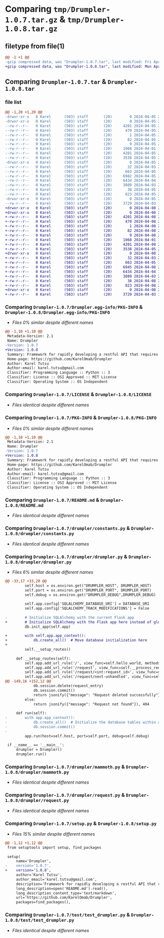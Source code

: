 # Comparing `tmp/Drumpler-1.0.7.tar.gz` & `tmp/Drumpler-1.0.8.tar.gz`

## filetype from file(1)

```diff
@@ -1 +1 @@
-gzip compressed data, was "Drumpler-1.0.7.tar", last modified: Fri Apr  5 21:43:29 2024, max compression
+gzip compressed data, was "Drumpler-1.0.8.tar", last modified: Mon Apr  8 20:51:13 2024, max compression
```

## Comparing `Drumpler-1.0.7.tar` & `Drumpler-1.0.8.tar`

### file list

```diff
@@ -1,20 +1,20 @@
-drwxr-xr-x   0 Karel      (503) staff       (20)        0 2024-04-05 21:43:29.533457 Drumpler-1.0.7/
-drwxr-xr-x   0 Karel      (503) staff       (20)        0 2024-04-05 21:43:29.531896 Drumpler-1.0.7/Drumpler.egg-info/
--rw-r--r--   0 Karel      (503) staff       (20)     4201 2024-04-05 21:43:29.000000 Drumpler-1.0.7/Drumpler.egg-info/PKG-INFO
--rw-r--r--   0 Karel      (503) staff       (20)      470 2024-04-05 21:43:29.000000 Drumpler-1.0.7/Drumpler.egg-info/SOURCES.txt
--rw-r--r--   0 Karel      (503) staff       (20)        1 2024-04-05 21:43:29.000000 Drumpler-1.0.7/Drumpler.egg-info/dependency_links.txt
--rw-r--r--   0 Karel      (503) staff       (20)       82 2024-04-05 21:43:29.000000 Drumpler-1.0.7/Drumpler.egg-info/requires.txt
--rw-r--r--   0 Karel      (503) staff       (20)        9 2024-04-05 21:43:29.000000 Drumpler-1.0.7/Drumpler.egg-info/top_level.txt
--rw-r--r--   0 Karel      (503) staff       (20)     1068 2024-04-01 14:29:50.000000 Drumpler-1.0.7/LICENSE
--rw-r--r--   0 Karel      (503) staff       (20)     4201 2024-04-05 21:43:29.532624 Drumpler-1.0.7/PKG-INFO
--rw-r--r--   0 Karel      (503) staff       (20)     3538 2024-04-05 21:41:41.000000 Drumpler-1.0.7/README.md
-drwxr-xr-x   0 Karel      (503) staff       (20)        0 2024-04-05 21:43:29.526579 Drumpler-1.0.7/drumpler/
--rw-r--r--   0 Karel      (503) staff       (20)       32 2024-04-03 21:38:26.000000 Drumpler-1.0.7/drumpler/__init__.py
--rw-r--r--   0 Karel      (503) staff       (20)      663 2024-04-05 19:22:33.000000 Drumpler-1.0.7/drumpler/constants.py
--rw-r--r--   0 Karel      (503) staff       (20)     6982 2024-04-05 21:43:17.000000 Drumpler-1.0.7/drumpler/drumpler.py
--rw-r--r--   0 Karel      (503) staff       (20)     6434 2024-04-04 18:13:02.000000 Drumpler-1.0.7/drumpler/mammoth.py
--rw-r--r--   0 Karel      (503) staff       (20)     3089 2024-04-03 21:38:26.000000 Drumpler-1.0.7/drumpler/request.py
--rw-r--r--   0 Karel      (503) staff       (20)       38 2024-04-05 21:43:29.533637 Drumpler-1.0.7/setup.cfg
--rw-r--r--   0 Karel      (503) staff       (20)      823 2024-04-05 21:43:22.000000 Drumpler-1.0.7/setup.py
-drwxr-xr-x   0 Karel      (503) staff       (20)        0 2024-04-05 21:43:29.530959 Drumpler-1.0.7/test/
--rw-r--r--   0 Karel      (503) staff       (20)     3729 2024-04-03 19:03:38.000000 Drumpler-1.0.7/test/test_drumpler.py
+drwxr-xr-x   0 Karel      (503) staff       (20)        0 2024-04-08 20:51:13.566760 Drumpler-1.0.8/
+drwxr-xr-x   0 Karel      (503) staff       (20)        0 2024-04-08 20:51:13.565359 Drumpler-1.0.8/Drumpler.egg-info/
+-rw-r--r--   0 Karel      (503) staff       (20)     4201 2024-04-08 20:51:13.000000 Drumpler-1.0.8/Drumpler.egg-info/PKG-INFO
+-rw-r--r--   0 Karel      (503) staff       (20)      470 2024-04-08 20:51:13.000000 Drumpler-1.0.8/Drumpler.egg-info/SOURCES.txt
+-rw-r--r--   0 Karel      (503) staff       (20)        1 2024-04-08 20:51:13.000000 Drumpler-1.0.8/Drumpler.egg-info/dependency_links.txt
+-rw-r--r--   0 Karel      (503) staff       (20)       82 2024-04-08 20:51:13.000000 Drumpler-1.0.8/Drumpler.egg-info/requires.txt
+-rw-r--r--   0 Karel      (503) staff       (20)        9 2024-04-08 20:51:13.000000 Drumpler-1.0.8/Drumpler.egg-info/top_level.txt
+-rw-r--r--   0 Karel      (503) staff       (20)     1068 2024-04-01 14:29:50.000000 Drumpler-1.0.8/LICENSE
+-rw-r--r--   0 Karel      (503) staff       (20)     4201 2024-04-08 20:51:13.566139 Drumpler-1.0.8/PKG-INFO
+-rw-r--r--   0 Karel      (503) staff       (20)     3538 2024-04-05 21:41:41.000000 Drumpler-1.0.8/README.md
+drwxr-xr-x   0 Karel      (503) staff       (20)        0 2024-04-08 20:51:13.560543 Drumpler-1.0.8/drumpler/
+-rw-r--r--   0 Karel      (503) staff       (20)       32 2024-04-03 21:38:26.000000 Drumpler-1.0.8/drumpler/__init__.py
+-rw-r--r--   0 Karel      (503) staff       (20)      663 2024-04-05 19:22:33.000000 Drumpler-1.0.8/drumpler/constants.py
+-rw-r--r--   0 Karel      (503) staff       (20)     6945 2024-04-08 20:50:43.000000 Drumpler-1.0.8/drumpler/drumpler.py
+-rw-r--r--   0 Karel      (503) staff       (20)     6434 2024-04-04 18:13:02.000000 Drumpler-1.0.8/drumpler/mammoth.py
+-rw-r--r--   0 Karel      (503) staff       (20)     3089 2024-04-03 21:38:26.000000 Drumpler-1.0.8/drumpler/request.py
+-rw-r--r--   0 Karel      (503) staff       (20)       38 2024-04-08 20:51:13.566880 Drumpler-1.0.8/setup.cfg
+-rw-r--r--   0 Karel      (503) staff       (20)      823 2024-04-08 20:50:49.000000 Drumpler-1.0.8/setup.py
+drwxr-xr-x   0 Karel      (503) staff       (20)        0 2024-04-08 20:51:13.564461 Drumpler-1.0.8/test/
+-rw-r--r--   0 Karel      (503) staff       (20)     3729 2024-04-03 19:03:38.000000 Drumpler-1.0.8/test/test_drumpler.py
```

### Comparing `Drumpler-1.0.7/Drumpler.egg-info/PKG-INFO` & `Drumpler-1.0.8/Drumpler.egg-info/PKG-INFO`

 * *Files 0% similar despite different names*

```diff
@@ -1,10 +1,10 @@
 Metadata-Version: 2.1
 Name: Drumpler
-Version: 1.0.7
+Version: 1.0.8
 Summary: Framework for rapidly developing a restful API that requires post processing
 Home-page: https://github.com/KarelOmab/Drumpler
 Author: Karel Tutsu
 Author-email: karel.tutsu@gmail.com
 Classifier: Programming Language :: Python :: 3
 Classifier: License :: OSI Approved :: MIT License
 Classifier: Operating System :: OS Independent
```

### Comparing `Drumpler-1.0.7/LICENSE` & `Drumpler-1.0.8/LICENSE`

 * *Files identical despite different names*

### Comparing `Drumpler-1.0.7/PKG-INFO` & `Drumpler-1.0.8/PKG-INFO`

 * *Files 0% similar despite different names*

```diff
@@ -1,10 +1,10 @@
 Metadata-Version: 2.1
 Name: Drumpler
-Version: 1.0.7
+Version: 1.0.8
 Summary: Framework for rapidly developing a restful API that requires post processing
 Home-page: https://github.com/KarelOmab/Drumpler
 Author: Karel Tutsu
 Author-email: karel.tutsu@gmail.com
 Classifier: Programming Language :: Python :: 3
 Classifier: License :: OSI Approved :: MIT License
 Classifier: Operating System :: OS Independent
```

### Comparing `Drumpler-1.0.7/README.md` & `Drumpler-1.0.8/README.md`

 * *Files identical despite different names*

### Comparing `Drumpler-1.0.7/drumpler/constants.py` & `Drumpler-1.0.8/drumpler/constants.py`

 * *Files identical despite different names*

### Comparing `Drumpler-1.0.7/drumpler/drumpler.py` & `Drumpler-1.0.8/drumpler/drumpler.py`

 * *Files 6% similar despite different names*

```diff
@@ -33,17 +33,20 @@
         self.host = os.environ.get("DRUMPLER_HOST", DRUMPLER_HOST)
         self.port = os.environ.get("DRUMPLER_PORT", DRUMPLER_PORT)
         self.debug = os.environ.get("DRUMPLER_DEBUG",DRUMPLER_DEBUG)
         
         self.app.config['SQLALCHEMY_DATABASE_URI'] = DATABASE_URI
         self.app.config['SQLALCHEMY_TRACK_MODIFICATIONS'] = False
 
-        # Initialize SQLAlchemy with the current Flask app
+        # Initialize SQLAlchemy with the Flask app here instead of global scope
         db.init_app(self.app)
 
+        with self.app.app_context():
+            db.create_all()  # Move database initialization here
+        
         self.__setup_routes()
 
     def __setup_routes(self):
         self.app.add_url_rule('/', view_func=self.hello_world, methods=['GET'])
         self.app.add_url_rule('/request', view_func=self.__process_request, methods=['POST'])
         self.app.add_url_rule('/request/<int:request_id>', view_func=self.__get_request, methods=['GET'])
         self.app.add_url_rule('/request/next-unhandled', view_func=self.__get_next_unhandled_request, methods=['GET'])
@@ -149,16 +152,12 @@
             db.session.delete(request_entry)
             db.session.commit()
             return jsonify({"message": "Request deleted successfully"}), 200
         else:
             return jsonify({"message": "Request not found"}), 404
 
     def run(self):
-        with app.app_context():
-            db.create_all()  # Initialize the database tables within an application context
-            db.session.commit()
-            
         app.run(host=self.host, port=self.port, debug=self.debug)
 
 if __name__ == '__main__':
     drumpler = Drumpler()
     drumpler.run()
```

### Comparing `Drumpler-1.0.7/drumpler/mammoth.py` & `Drumpler-1.0.8/drumpler/mammoth.py`

 * *Files identical despite different names*

### Comparing `Drumpler-1.0.7/drumpler/request.py` & `Drumpler-1.0.8/drumpler/request.py`

 * *Files identical despite different names*

### Comparing `Drumpler-1.0.7/setup.py` & `Drumpler-1.0.8/setup.py`

 * *Files 15% similar despite different names*

```diff
@@ -1,12 +1,12 @@
 from setuptools import setup, find_packages
 
 setup(
     name='Drumpler',
-    version='1.0.7',
+    version='1.0.8',
     author='Karel Tutsu',
     author_email='karel.tutsu@gmail.com',
     description='Framework for rapidly developing a restful API that requires post processing',
     long_description=open('README.md').read(),
     long_description_content_type='text/markdown',
     url='https://github.com/KarelOmab/Drumpler',
     packages=find_packages(),
```

### Comparing `Drumpler-1.0.7/test/test_drumpler.py` & `Drumpler-1.0.8/test/test_drumpler.py`

 * *Files identical despite different names*

